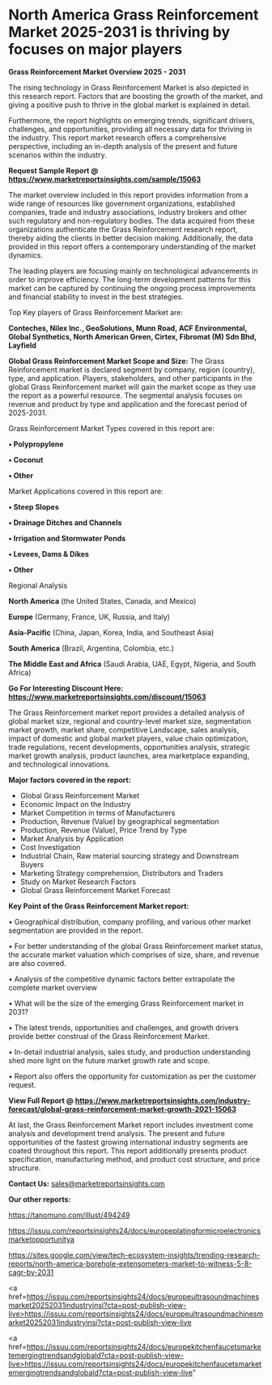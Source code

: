 # North America Grass Reinforcement Market 2025-2031 is thriving by focuses on major players

<Strong> Grass Reinforcement Market Overview 2025 - 2031</strong>

The rising technology in Grass Reinforcement Market is also depicted in this research report. Factors that are boosting the growth of the market, and giving a positive push to thrive in the global market is explained in detail.

Furthermore, the report highlights on emerging trends, significant drivers, challenges, and opportunities, providing all necessary data for thriving in the industry. This report market research offers a comprehensive perspective, including an in-depth analysis of the present and future scenarios within the industry.

<strong>Request Sample Report @ <a href=https://www.marketreportsinsights.com/sample/15063>https://www.marketreportsinsights.com/sample/15063</a></strong>

The market overview included in this report provides information from a wide range of resources like government organizations, established companies, trade and industry associations, industry brokers and other such regulatory and non-regulatory bodies. The data acquired from these organizations authenticate the Grass Reinforcement research report, thereby aiding the clients in better decision making. Additionally, the data provided in this report offers a contemporary understanding of the market dynamics.

The leading players are focusing mainly on technological advancements in order to improve efficiency. The long-term development patterns for this market can be captured by continuing the ongoing process improvements and financial stability to invest in the best strategies.

Top Key players of Grass Reinforcement Market are:

<strong>Conteches, Nilex Inc., GeoSolutions, Munn Road, ACF Environmental, Global Synthetics, North American Green, Cirtex, Fibromat (M) Sdn Bhd, Layfield</strong>

<strong><b>Global Grass Reinforcement Market Scope and Size:</b></strong>
The Grass Reinforcement market is declared segment by company, region (country), type, and application. Players, stakeholders, and other participants in the global Grass Reinforcement market will gain the market scope as they use the report as a powerful resource. The segmental analysis focuses on revenue and product by type and application and the forecast period of 2025-2031.

Grass Reinforcement Market Types covered in this report are:

<strong>• Polypropylene

• Coconut

• Other</strong>

Market Applications covered in this report are:

<strong>• Steep Slopes

• Drainage Ditches and Channels

• Irrigation and Stormwater Ponds

• Levees, Dams & Dikes

• Other</strong> 

Regional Analysis

<strong>North America</strong> (the United States, Canada, and Mexico)

<strong>Europe</strong> (Germany, France, UK, Russia, and Italy)

<strong>Asia-Pacific</strong> (China, Japan, Korea, India, and Southeast Asia)

<strong>South America</strong> (Brazil, Argentina, Colombia, etc.)

<strong>The Middle East and Africa</strong> (Saudi Arabia, UAE, Egypt, Nigeria, and South Africa)

<strong>Go For Interesting Discount Here: <a href=https://www.marketreportsinsights.com/discount/15063>https://www.marketreportsinsights.com/discount/15063</a></strong>

The Grass Reinforcement market report provides a detailed analysis of global market size, regional and country-level market size, segmentation market growth, market share, competitive Landscape, sales analysis, impact of domestic and global market players, value chain optimization, trade regulations, recent developments, opportunities analysis, strategic market growth analysis, product launches, area marketplace expanding, and technological innovations.

<strong><b>Major factors covered in the report:</b></strong>
<ul>
  <li>Global Grass Reinforcement Market </li>
  <li>Economic Impact on the Industry</li>
  <li>Market Competition in terms of Manufacturers</li>
  <li>Production, Revenue (Value) by geographical segmentation</li>
  <li>Production, Revenue (Value), Price Trend by Type</li>
  <li>Market Analysis by Application</li>
  <li>Cost Investigation</li>
  <li>Industrial Chain, Raw material sourcing strategy and Downstream Buyers</li>
  <li>Marketing Strategy comprehension, Distributors and Traders</li>
  <li>Study on Market Research Factors</li>
  <li>Global Grass Reinforcement Market Forecast</li>
</ul>

<strong><b>Key Point of the Grass Reinforcement Market report:</b></strong>

• Geographical distribution, company profiling, and various other market segmentation are provided in the report.

• For better understanding of the global Grass Reinforcement market status, the accurate market valuation which comprises of size, share, and revenue are also covered.

• Analysis of the competitive dynamic factors better extrapolate the complete market overview

• What will be the size of the emerging Grass Reinforcement market in 2031?

• The latest trends, opportunities and challenges, and growth drivers provide better construal of the Grass Reinforcement Market.

• In-detail industrial analysis, sales study, and production understanding shed more light on the future market growth rate and scope.

• Report also offers the opportunity for customization as per the customer request.

<strong><b>View Full Report @ <a href=https://www.marketreportsinsights.com/industry-forecast/global-grass-reinforcement-market-growth-2021-15063>https://www.marketreportsinsights.com/industry-forecast/global-grass-reinforcement-market-growth-2021-15063</a></b></strong>


At last, the Grass Reinforcement Market report includes investment come analysis and development trend analysis. The present and future opportunities of the fastest growing international industry segments are coated throughout this report. This report additionally presents product specification, manufacturing method, and product cost structure, and price structure.

<strong>Contact Us:</strong>
sales@marketreportsinsights.com

<strong>Our other reports:</strong>

<a href=https://tanomuno.com/illust/494249>https://tanomuno.com/illust/494249</a>

<a href=https://issuu.com/reportsinsights24/docs/europeplatingformicroelectronicsmarketopportunitya>https://issuu.com/reportsinsights24/docs/europeplatingformicroelectronicsmarketopportunitya</a>

<a href=https://sites.google.com/view/tech-ecosystem-insights/trending-research-reports/north-america-borehole-extensometers-market-to-witness-5-8-cagr-by-2031>https://sites.google.com/view/tech-ecosystem-insights/trending-research-reports/north-america-borehole-extensometers-market-to-witness-5-8-cagr-by-2031</a>

<a href=https://issuu.com/reportsinsights24/docs/europeultrasoundmachinesmarket20252031industryinsi?cta=post-publish-view-live>https://issuu.com/reportsinsights24/docs/europeultrasoundmachinesmarket20252031industryinsi?cta=post-publish-view-live</a>

<a href=https://issuu.com/reportsinsights24/docs/europekitchenfaucetsmarketemergingtrendsandglobald?cta=post-publish-view-live>https://issuu.com/reportsinsights24/docs/europekitchenfaucetsmarketemergingtrendsandglobald?cta=post-publish-view-live</a>"
